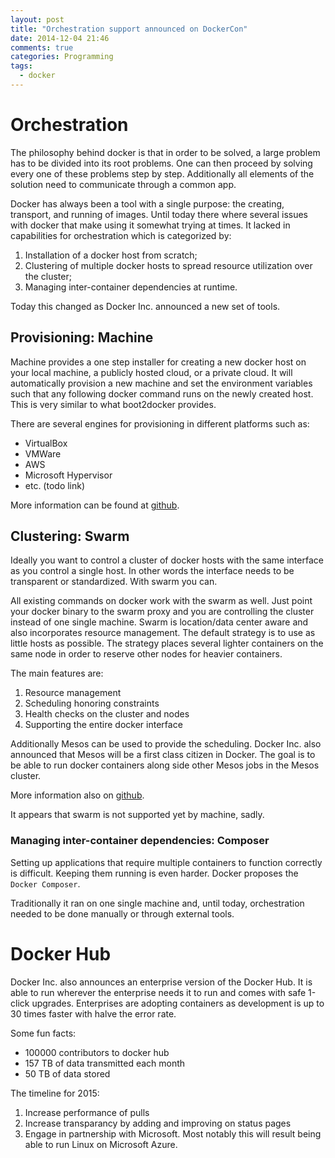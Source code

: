 ```yaml
---
layout: post
title: "Orchestration support announced on DockerCon"
date: 2014-12-04 21:46
comments: true
categories: Programming
tags:
  - docker
---
```

# Orchestration

The philosophy behind docker is that in order to be solved, a large problem has to be divided into its root problems. One can then proceed by solving every one of these problems step by step. Additionally all elements of the solution need to communicate through a common app.

Docker has always been a tool with a single purpose: the creating, transport, and running of images. Until today there where several issues with docker that make using it somewhat trying at times. It lacked in capabilities for orchestration which is categorized by:

1. Installation of a docker host from scratch;
2. Clustering of multiple docker hosts to spread resource utilization over the cluster;
3. Managing inter-container dependencies at runtime.

Today this changed as Docker Inc. announced a new set of tools.

## Provisioning: Machine

Machine provides a one step installer for creating a new docker host on your local machine, a publicly hosted cloud, or a private cloud. It will automatically provision a new machine and set the environment variables such that any following docker command runs on the newly created host. This is very similar to what boot2docker provides.

There are several engines for provisioning in different platforms such as:

* VirtualBox
* VMWare
* AWS
* Microsoft Hypervisor
* etc. (todo link)

More information can be found at [github](https://github.com/docker/machine).

## Clustering: Swarm

Ideally you want to control a cluster of docker hosts with the same interface as you control a single host. In other words the interface needs to be transparent or standardized. With swarm you can.

All existing commands on docker work with the swarm as well. Just point your docker binary to the swarm proxy and you are controlling the cluster instead of one single machine. Swarm is location/data center aware and also incorporates resource management. The default strategy is to use as little hosts as possible. The strategy places several lighter containers on the same node in order to reserve other nodes for heavier containers.

The main features are:

1. Resource management
2. Scheduling honoring constraints
3. Health checks on the cluster and nodes
4. Supporting the entire docker interface

Additionally Mesos can be used to provide the scheduling. Docker Inc. also announced that Mesos will be a first class citizen in Docker. The goal is to be able to run docker containers along side other Mesos jobs in the Mesos cluster.

More information also on [github](https://github.com/docker/swarm).

It appears that swarm is not supported yet by machine, sadly.

### Managing inter-container dependencies: Composer

Setting up applications that require multiple containers to function correctly is difficult. Keeping them running is even harder. Docker proposes the `Docker Composer`.

Traditionally it ran on one single machine and, until today, orchestration needed to be done manually or through external tools.


# Docker Hub

Docker Inc. also announces an enterprise version of the Docker Hub. It is able to run wherever the enterprise needs it to run and comes with safe 1-click upgrades. Enterprises are adopting containers as development is up to 30 times faster with halve the error rate.

Some fun facts:

* 100000 contributors to docker hub
* 157 TB of data transmitted each month
* 50 TB of data stored

The timeline for 2015:

1. Increase performance of pulls
2. Increase transparancy by adding and improving on status pages
3. Engage in partnership with Microsoft. Most notably this will result being able to run Linux on Microsoft Azure.
